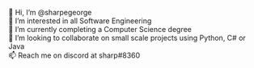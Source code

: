 👋 Hi, I’m @sharpegeorge<br/>
👀 I’m interested in all Software Engineering<br/>
🌱 I’m currently completing a Computer Science degree<br/>
💞️ I’m looking to collaborate on small scale projects using Python, C# or Java<br/>
📫 Reach me on discord at sharp#8360
